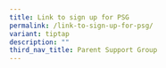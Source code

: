 ```yaml
---
title: Link to sign up for PSG
permalink: /link-to-sign-up-for-psg/
variant: tiptap
description: ""
third_nav_title: Parent Support Group
---
```

<p></p>